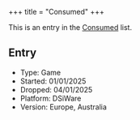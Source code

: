 +++
title = "Consumed"
+++

This is an entry in the [Consumed](@/notes/Consumption/Consumed.md) list.

## Entry

- Type: Game
- Started: 01/01/2025
- Dropped: 04/01/2025
- Platform: DSiWare
- Version: Europe, Australia
